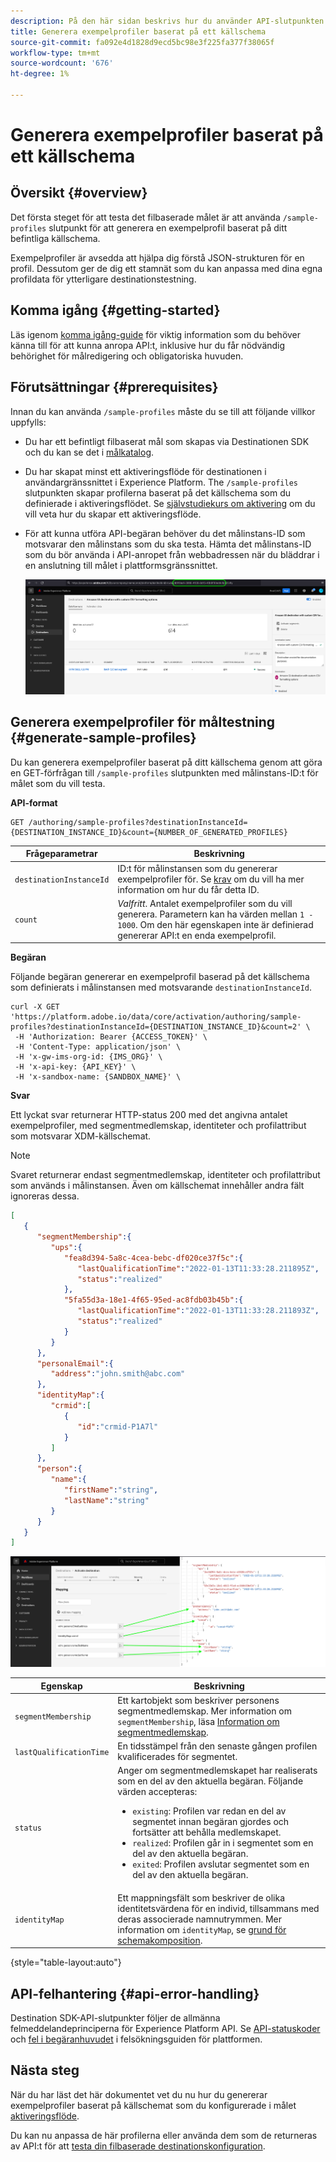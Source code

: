 ```yaml
---
description: På den här sidan beskrivs hur du använder API-slutpunkten /sample-profiles från Destinationen SDK för att generera exempelprofiler baserat på ett källschema. Du kan använda de här exempelprofilerna för att testa din filbaserade målkonfiguration.
title: Generera exempelprofiler baserat på ett källschema
source-git-commit: fa092e4d1828d9ecd5bc98e3f225fa377f38065f
workflow-type: tm+mt
source-wordcount: '676'
ht-degree: 1%

---
```



# Generera exempelprofiler baserat på ett källschema

## Översikt {#overview}

Det första steget för att testa det filbaserade målet är att använda `/sample-profiles` slutpunkt för att generera en exempelprofil baserat på ditt befintliga källschema.

Exempelprofiler är avsedda att hjälpa dig förstå JSON-strukturen för en profil. Dessutom ger de dig ett stamnät som du kan anpassa med dina egna profildata för ytterligare destinationstestning.

## Komma igång {#getting-started}

Läs igenom [komma igång-guide](./getting-started.md) för viktig information som du behöver känna till för att kunna anropa API:t, inklusive hur du får nödvändig behörighet för målredigering och obligatoriska huvuden.

## Förutsättningar {#prerequisites}

Innan du kan använda `/sample-profiles` måste du se till att följande villkor uppfylls:

* Du har ett befintligt filbaserat mål som skapas via Destinationen SDK och du kan se det i [målkatalog](../ui/destinations-workspace.md).
* Du har skapat minst ett aktiveringsflöde för destinationen i användargränssnittet i Experience Platform. The `/sample-profiles` slutpunkten skapar profilerna baserat på det källschema som du definierade i aktiveringsflödet. Se [självstudiekurs om aktivering](../ui/activate-batch-profile-destinations.md) om du vill veta hur du skapar ett aktiveringsflöde.
* För att kunna utföra API-begäran behöver du det målinstans-ID som motsvarar den målinstans som du ska testa. Hämta det målinstans-ID som du bör använda i API-anropet från webbadressen när du bläddrar i en anslutning till målet i plattformsgränssnittet.

   ![Användargränssnittsbild som visar hur du hämtar målinstans-ID från URL:en.](assets/get-destination-instance-id.png)

## Generera exempelprofiler för måltestning {#generate-sample-profiles}

Du kan generera exempelprofiler baserat på ditt källschema genom att göra en GET-förfrågan till `/sample-profiles` slutpunkten med målinstans-ID:t för målet som du vill testa.

**API-format**

```http
GET /authoring/sample-profiles?destinationInstanceId={DESTINATION_INSTANCE_ID}&count={NUMBER_OF_GENERATED_PROFILES}
```

| Frågeparametrar | Beskrivning |
| -------- | ----------- |
| `destinationInstanceId` | ID:t för målinstansen som du genererar exempelprofiler för. Se [krav](#prerequisites) om du vill ha mer information om hur du får detta ID. |
| `count` | *Valfritt*. Antalet exempelprofiler som du vill generera. Parametern kan ha värden mellan `1 - 1000`. Om den här egenskapen inte är definierad genererar API:t en enda exempelprofil. |

**Begäran**

Följande begäran genererar en exempelprofil baserad på det källschema som definierats i målinstansen med motsvarande `destinationInstanceId`.

```shell
curl -X GET 'https://platform.adobe.io/data/core/activation/authoring/sample-profiles?destinationInstanceId={DESTINATION_INSTANCE_ID}&count=2' \
 -H 'Authorization: Bearer {ACCESS_TOKEN}' \
 -H 'Content-Type: application/json' \
 -H 'x-gw-ims-org-id: {IMS_ORG}' \
 -H 'x-api-key: {API_KEY}' \
 -H 'x-sandbox-name: {SANDBOX_NAME}' \
```

**Svar**

Ett lyckat svar returnerar HTTP-status 200 med det angivna antalet exempelprofiler, med segmentmedlemskap, identiteter och profilattribut som motsvarar XDM-källschemat.

>[!NOTE]
>
> Svaret returnerar endast segmentmedlemskap, identiteter och profilattribut som används i målinstansen. Även om källschemat innehåller andra fält ignoreras dessa.

```json
[
   {
      "segmentMembership":{
         "ups":{
            "fea8d394-5a8c-4cea-bebc-df020ce37f5c":{
               "lastQualificationTime":"2022-01-13T11:33:28.211895Z",
               "status":"realized"
            },
            "5fa55d3a-18e1-4f65-95ed-ac8fdb03b45b":{
               "lastQualificationTime":"2022-01-13T11:33:28.211893Z",
               "status":"realized"
            }
         }
      },
      "personalEmail":{
         "address":"john.smith@abc.com"
      },
      "identityMap":{
         "crmid":[
            {
               "id":"crmid-P1A7l"
            }
         ]
      },
      "person":{
         "name":{
            "firstName":"string",
            "lastName":"string"
         }
      }
   }
]
```

![Bild som visar mappningen från användargränssnittet till fälten från API-svaret.](assets/sample-api-response-mapping.png)

| Egenskap | Beskrivning |
| -------- | ----------- |
| `segmentMembership` | Ett kartobjekt som beskriver personens segmentmedlemskap. Mer information om `segmentMembership`, läsa [Information om segmentmedlemskap](../../xdm/field-groups/profile/segmentation.md). |
| `lastQualificationTime` | En tidsstämpel från den senaste gången profilen kvalificerades för segmentet. |
| `status` | Anger om segmentmedlemskapet har realiserats som en del av den aktuella begäran. Följande värden accepteras: <ul><li>`existing`: Profilen var redan en del av segmentet innan begäran gjordes och fortsätter att behålla medlemskapet.</li><li>`realized`: Profilen går in i segmentet som en del av den aktuella begäran.</li><li>`exited`: Profilen avslutar segmentet som en del av den aktuella begäran.</li></ul> |
| `identityMap` | Ett mappningsfält som beskriver de olika identitetsvärdena för en individ, tillsammans med deras associerade namnutrymmen. Mer information om `identityMap`, se [grund för schemakomposition](../../xdm/schema/composition.md#identityMap). |

{style=&quot;table-layout:auto&quot;}

## API-felhantering {#api-error-handling}

Destination SDK-API-slutpunkter följer de allmänna felmeddelandeprinciperna för Experience Platform API. Se [API-statuskoder](../../landing/troubleshooting.md#api-status-codes) och [fel i begäranhuvudet](../../landing/troubleshooting.md#request-header-errors) i felsökningsguiden för plattformen.

## Nästa steg

När du har läst det här dokumentet vet du nu hur du genererar exempelprofiler baserat på källschemat som du konfigurerade i målet [aktiveringsflöde](../ui/activate-batch-profile-destinations.md).

Du kan nu anpassa de här profilerna eller använda dem som de returneras av API:t för att [testa din filbaserade destinationskonfiguration](file-based-destination-testing-api.md).